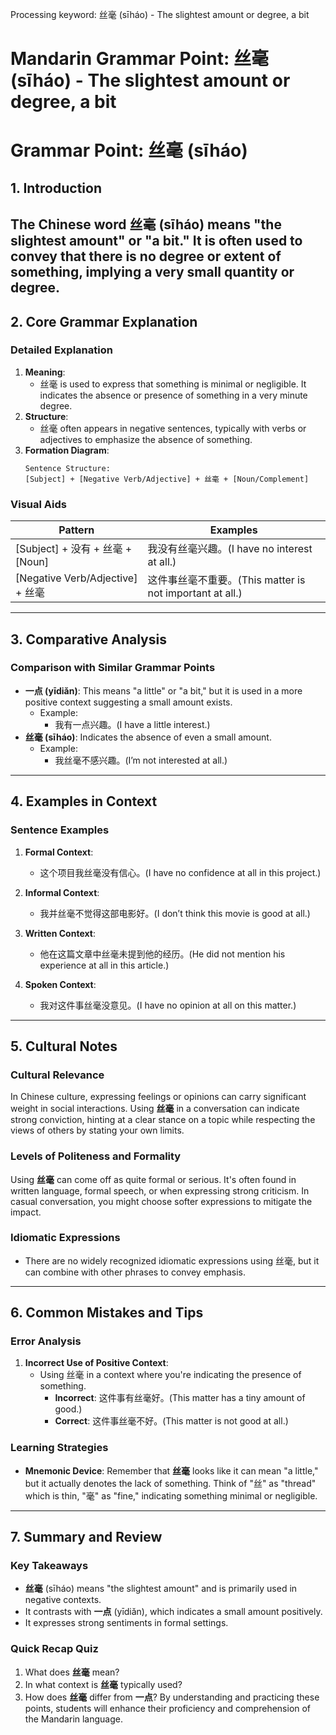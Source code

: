 Processing keyword: 丝毫 (sīháo) - The slightest amount or degree, a bit
# Mandarin Grammar Point: 丝毫 (sīháo) - The slightest amount or degree, a bit
# Grammar Point: 丝毫 (sīháo)
## 1. Introduction
The Chinese word **丝毫** (sīháo) means "the slightest amount" or "a bit." It is often used to convey that there is no degree or extent of something, implying a very small quantity or degree.
---
## 2. Core Grammar Explanation
### Detailed Explanation
1. **Meaning**: 
   - 丝毫 is used to express that something is minimal or negligible. It indicates the absence or presence of something in a very minute degree.
2. **Structure**:
   - 丝毫 often appears in negative sentences, typically with verbs or adjectives to emphasize the absence of something.
3. **Formation Diagram**:
   ```
   Sentence Structure:
   [Subject] + [Negative Verb/Adjective] + 丝毫 + [Noun/Complement]
   ```
### Visual Aids
| **Pattern**                | **Examples**                  |
|----------------------------|-------------------------------|
| [Subject] + 没有 + 丝毫 + [Noun] | 我没有丝毫兴趣。(I have no interest at all.) |
| [Negative Verb/Adjective] + 丝毫 | 这件事丝毫不重要。(This matter is not important at all.) |
---
## 3. Comparative Analysis
### Comparison with Similar Grammar Points
- **一点 (yīdiǎn)**: This means "a little" or "a bit," but it is used in a more positive context suggesting a small amount exists. 
  - Example:
    - 我有一点兴趣。(I have a little interest.)
- **丝毫 (sīháo)**: Indicates the absence of even a small amount.
  - Example:
    - 我丝毫不感兴趣。(I’m not interested at all.)
---
## 4. Examples in Context
### Sentence Examples
1. **Formal Context**:
   - 这个项目我丝毫没有信心。(I have no confidence at all in this project.)
   
2. **Informal Context**:
   - 我并丝毫不觉得这部电影好。(I don’t think this movie is good at all.)
   
3. **Written Context**:
   - 他在这篇文章中丝毫未提到他的经历。(He did not mention his experience at all in this article.)
   
4. **Spoken Context**:
   - 我对这件事丝毫没意见。(I have no opinion at all on this matter.)
---
## 5. Cultural Notes
### Cultural Relevance
In Chinese culture, expressing feelings or opinions can carry significant weight in social interactions. Using **丝毫** in a conversation can indicate strong conviction, hinting at a clear stance on a topic while respecting the views of others by stating your own limits. 
### Levels of Politeness and Formality
Using **丝毫** can come off as quite formal or serious. It's often found in written language, formal speech, or when expressing strong criticism. In casual conversation, you might choose softer expressions to mitigate the impact.
### Idiomatic Expressions
- There are no widely recognized idiomatic expressions using 丝毫, but it can combine with other phrases to convey emphasis.
---
## 6. Common Mistakes and Tips
### Error Analysis
1. **Incorrect Use of Positive Context**: 
   - Using 丝毫 in a context where you're indicating the presence of something. 
     - **Incorrect**: 这件事有丝毫好。(This matter has a tiny amount of good.)
     - **Correct**: 这件事丝毫不好。(This matter is not good at all.)
### Learning Strategies
- **Mnemonic Device**: Remember that **丝毫** looks like it can mean "a little," but it actually denotes the lack of something. Think of "丝" as "thread" which is thin, "毫" as "fine," indicating something minimal or negligible.
---
## 7. Summary and Review
### Key Takeaways
- **丝毫** (sīháo) means "the slightest amount" and is primarily used in negative contexts.
- It contrasts with **一点** (yīdiǎn), which indicates a small amount positively.
- It expresses strong sentiments in formal settings.
### Quick Recap Quiz
1. What does **丝毫** mean?
2. In what context is **丝毫** typically used?
3. How does **丝毫** differ from **一点**?
By understanding and practicing these points, students will enhance their proficiency and comprehension of the Mandarin language.
